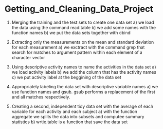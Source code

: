 # Getting_and_Cleaning_Data_Project

1. Merging the training and the test sets to create one data set
  a) we load the data using the command read.table
  b) we add some names with the function names
  b) we put the data sets together with cbind

2. Extracting only the measurements on the mean and standard deviation for each measurement
  a) we exctract with the command grep that search for matches to argument pattern within each element of a character vector

3. Using descriptive activity names to name the activities in the data set
  a) we load activity labels
  b) we add the column that has the activity names
  c) we put activity label at the beggining of the data set 

4. Appropriately labeling the data set with descriptive variable names
  a) we use function names and gsub. gsub performs a replacement of the first and all matches respectively.

5. Creating a second, independent tidy data set with the average of each variable for each activity and each subject
  a) with the function aggregate we splits the data into subsets and computee summary statistics
  b) wrtie.table is a function that save the data set
